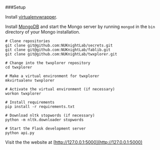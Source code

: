 ###Setup

Install [virtualenvwrapper](http://virtualenvwrapper.readthedocs.org/en/latest/).

Install [MongoDB](http://www.mongodb.org/downloads) and start the Mongo server by running `mongod` in the `bin` directory of your Mongo installation.

    # Clone repositories
    git clone git@github.com:NUKnightLab/secrets.git
    git clone git@github.com:NUKnightLab/fablib.git
    git clone git@github.com:NUKnightLab/twxplorer.git
    
    # Change into the twxplorer repository
    cd twxplorer
    
    # Make a virtual environment for twxplorer
    mkvirtualenv twxplorer
    
    # Activate the virtual environment (if necessary)
    workon twxplorer
    
    # Install requirements
    pip install -r requirements.txt
    
    # Download nltk stopwords (if necessary)
    python -m nltk.downloader stopwords
    
    # Start the Flask development server
    python api.py
    
Visit the the website at [http://127.0.0.1:5000](http://127.0.0.1:5000)

   
    
